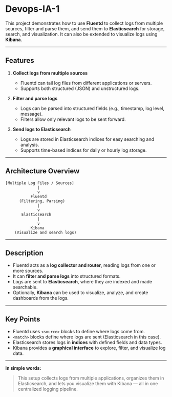 # Devops-IA-1

This project demonstrates how to use **Fluentd** to collect logs from multiple sources, filter and parse them, and send them to **Elasticsearch** for storage, search, and visualization. It can also be extended to visualize logs using **Kibana**.

---

## **Features**

1. **Collect logs from multiple sources**

   - Fluentd can tail log files from different applications or servers.
   - Supports both structured (JSON) and unstructured logs.

2. **Filter and parse logs**

   - Logs can be parsed into structured fields (e.g., timestamp, log level, message).
   - Filters allow only relevant logs to be sent forward.

3. **Send logs to Elasticsearch**
   - Logs are stored in Elasticsearch indices for easy searching and analysis.
   - Supports time-based indices for daily or hourly log storage.

---

## **Architecture Overview**

```
[Multiple Log Files / Sources]
              |
              v
           Fluentd
      (Filtering, Parsing)
              |
              v
       Elasticsearch
              |
              v
           Kibana
    (Visualize and search logs)

```

---

## **Description**

- Fluentd acts as a **log collector and router**, reading logs from one or more sources.
- It can **filter and parse logs** into structured formats.
- Logs are sent to **Elasticsearch**, where they are indexed and made searchable.
- Optionally, **Kibana** can be used to visualize, analyze, and create dashboards from the logs.

---

## **Key Points**

- Fluentd uses `<source>` blocks to define where logs come from.
- `<match>` blocks define where logs are sent (Elasticsearch in this case).
- Elasticsearch stores logs in **indices** with defined fields and data types.
- Kibana provides a **graphical interface** to explore, filter, and visualize log data.

---

**In simple words:**

> This setup collects logs from multiple applications, organizes them in Elasticsearch, and lets you visualize them with Kibana — all in one centralized logging pipeline.

